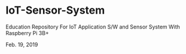 # IoT-Sensor-System
Education Repository For IoT Application S/W and Sensor System With Raspberry Pi 3B+

Feb. 19, 2019
